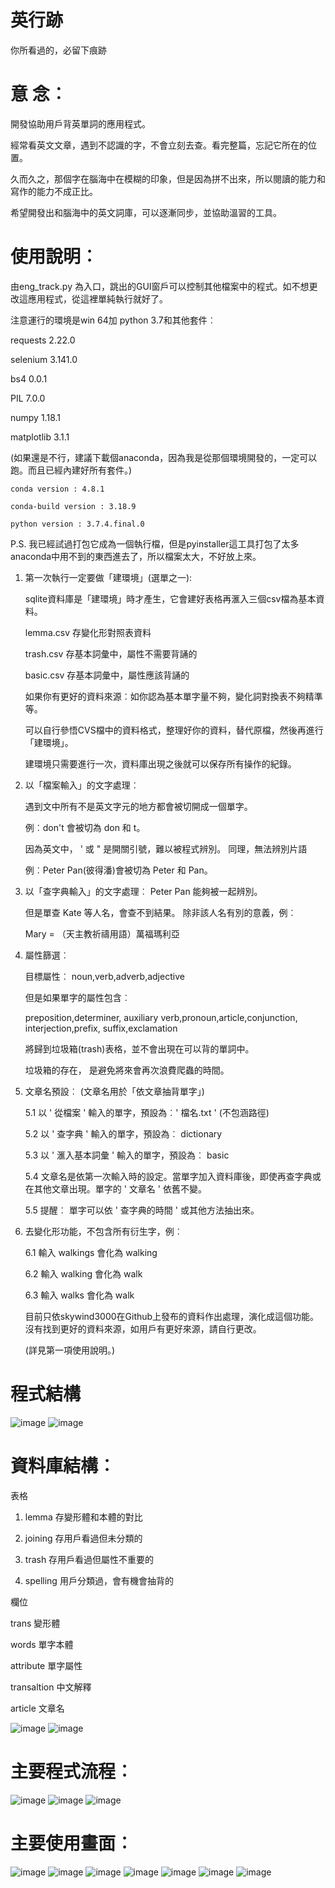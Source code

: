 # 英行跡

你所看過的，必留下痕跡

# 意 念︰

開發協助用戶背英單詞的應用程式。

經常看英文文章，遇到不認識的字，不會立刻去查。看完整篇，忘記它所在的位置。

久而久之，那個字在腦海中在模糊的印象，但是因為拼不出來，所以閱讀的能力和寫作的能力不成正比。

希望開發出和腦海中的英文詞庫，可以逐漸同步，並協助溫習的工具。

# 使用說明︰

由eng_track.py 為入口，跳出的GUI窗戶可以控制其他檔案中的程式。如不想更改這應用程式，從這裡單純執行就好了。

注意運行的環境是win 64加 python 3.7和其他套件︰

requests                      2.22.0

selenium               		  3.141.0

bs4                           0.0.1

PIL 	                      7.0.0

numpy                         1.18.1

matplotlib                    3.1.1


(如果還是不行，建議下載個anaconda，因為我是從那個環境開發的，一定可以跑。而且已經內建好所有套件。)

    conda version : 4.8.1
    
    conda-build version : 3.18.9
    
    python version : 3.7.4.final.0

P.S. 我已經試過打包它成為一個執行檔，但是pyinstaller這工具打包了太多anaconda中用不到的東西進去了，所以檔案太大，不好放上來。



1. 第一次執行一定要做「建環境」(選單之一):

    sqlite資料庫是「建環境」時才產生，它會建好表格再滙入三個csv檔為基本資料。
    
    lemma.csv   存變化形對照表資料
    
    trash.csv   存基本詞彙中，屬性不需要背誦的
    
    basic.csv   存基本詞彙中，屬性應該背誦的
    
    如果你有更好的資料來源︰如你認為基本單字量不夠，變化詞對換表不夠精準等。
    
    可以自行參悟CVS檔中的資料格式，整理好你的資料，替代原檔，然後再進行「建環境」。
    
    建環境只需要進行一次，資料庫出現之後就可以保存所有操作的紀錄。
    
2. 以「檔案輸入」的文字處理︰

    遇到文中所有不是英文字元的地方都會被切開成一個單字。

    例︰don't 會被切為 don 和 t。

    因為英文中， ' 或 " 是開關引號，難以被程式辨別。  同理，無法辨別片語

    例︰Peter Pan\(彼得潘\)會被切為 Peter 和 Pan。

3. 以「查字典輸入」的文字處理︰ Peter Pan 能夠被一起辨別。

    但是單查 Kate 等人名，會查不到結果。	除非該人名有別的意義，例︰

    Mary = （天主教祈禱用語）萬福瑪利亞

4.  屬性篩選︰        

    目標屬性︰  noun\,verb\,adverb\,adjective

    但是如果單字的屬性包含︰   
    
    preposition\,determiner\, auxiliary verb\,pronoun\,article\,conjunction\, interjection\,prefix\, suffix\,exclamation

    將歸到垃圾箱\(trash\)表格，並不會出現在可以背的單詞中。

    垃圾箱的存在， 是避免將來會再次浪費爬蟲的時間。

5.  文章名預設︰  \(文章名用於「依文章抽背單字」\)

    5.1 以  ' 從檔案 ' 輸入的單字，預設為︰' 檔名\.txt '   \(不包涵路徑\)

    5.2 以  ' 查字典 ' 輸入的單字，預設為︰  dictionary

    5.3 以  ' 滙入基本詞彙 ' 輸入的單字，預設為︰  basic

    5.4 文章名是依第一次輸入時的設定。當單字加入資料庫後，即使再查字典或在其他文章出現。單字的 ' 文章名 ' 依舊不變。

    5.5 提醒︰ 單字可以依 ' 查字典的時間 '  或其他方法抽出來。

6. 去變化形功能，不包含所有衍生字，例︰   

    6.1 輸入 walkings 會化為 walking

    6.2 輸入 walking 會化為 walk

    6.3 輸入 walks 會化為 walk

    目前只依skywind3000在Github上發布的資料作出處理，演化成這個功能。沒有找到更好的資料來源，如用戶有更好來源，請自行更改。
    
    (詳見第一項使用說明。)

# 程式結構

![image](https://github.com/katejou/eng-track/blob/master/introPhoto/06.png)
![image](https://github.com/katejou/eng-track/blob/master/introPhoto/07.png)

# 資料庫結構︰

表格

1. lemma  存變形體和本體的對比

2. joining  存用戶看過但未分類的

3. trash  存用戶看過但屬性不重要的

4. spelling  用戶分類過，會有機會抽背的

欄位

trans  變形體

words  單字本體

attribute  單字屬性

transaltion   中文解釋

article  文章名

![image](https://github.com/katejou/eng-track/blob/master/introPhoto/02.png)
![image](https://github.com/katejou/eng-track/blob/master/introPhoto/01.png)

# 主要程式流程︰

![image](https://github.com/katejou/eng-track/blob/master/introPhoto/03.png)
![image](https://github.com/katejou/eng-track/blob/master/introPhoto/04.png)
![image](https://github.com/katejou/eng-track/blob/master/introPhoto/05.png)

# 主要使用畫面︰

![image](https://github.com/katejou/eng-track/blob/master/introPhoto/08.png)
![image](https://github.com/katejou/eng-track/blob/master/introPhoto/09.png)
![image](https://github.com/katejou/eng-track/blob/master/introPhoto/10.png)
![image](https://github.com/katejou/eng-track/blob/master/introPhoto/11.png)
![image](https://github.com/katejou/eng-track/blob/master/introPhoto/12.png)
![image](https://github.com/katejou/eng-track/blob/master/introPhoto/13.png)
![image](https://github.com/katejou/eng-track/blob/master/introPhoto/14.png)
